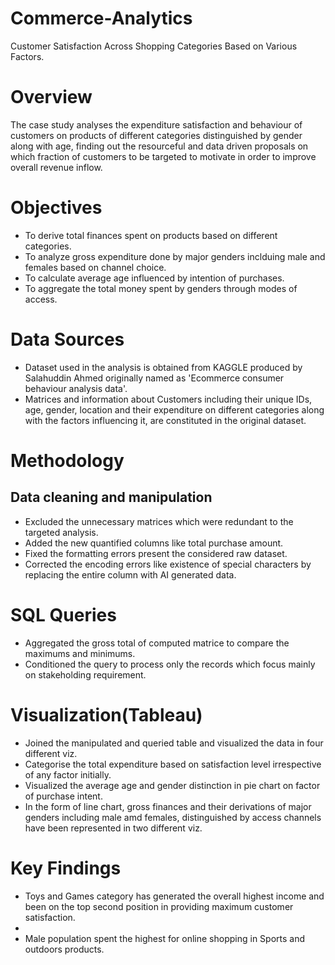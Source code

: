 # Commerce-Analytics
Customer Satisfaction Across Shopping Categories Based on Various Factors.
# Overview
The case study analyses the expenditure satisfaction and behaviour of customers on products of different categories distinguished by gender along with age, finding out the resourceful and data driven proposals on which fraction of customers to be targeted to motivate in order to improve overall revenue inflow.
# Objectives
* To derive total finances spent on products based on different categories.
* To analyze gross expenditure done by major genders inclduing male and females based on channel choice.
* To calculate average age influenced by intention of purchases.
* To aggregate the total money spent by genders through modes of access.
# Data Sources
* Dataset used in the analysis is obtained from KAGGLE produced by Salahuddin Ahmed originally named as 'Ecommerce consumer behaviour analysis data'.
* Matrices and information about Customers including their unique IDs, age, gender, location and their expenditure on different categories along with the factors influencing it, are constituted in the original dataset.
# Methodology
## Data cleaning and manipulation
* Excluded the unnecessary matrices which were redundant to the targeted analysis.
* Added the new quantified columns like total purchase amount.
* Fixed the formatting errors present the considered raw dataset.
* Corrected the encoding errors like existence of special characters by replacing the entire column with AI generated data.
# SQL Queries
* Aggregated the gross total of computed matrice to compare the maximums and minimums.
* Conditioned the query to process only the records which focus mainly on stakeholding requirement.
# Visualization(Tableau)
* Joined the manipulated and queried table and visualized the data in four different viz.
* Categorise the total expenditure based on satisfaction level irrespective of any factor initially.
* Visualized the average age and gender distinction in pie chart on factor of purchase intent.
* In the form of line chart, gross finances and their derivations of major genders including male amd females, distinguished by access channels have been represented in two different viz.
# Key Findings
* Toys and Games category has generated the overall highest income and been on the top second position in providing maximum customer satisfaction.
* 
* Male population spent the highest for online shopping in Sports and outdoors products.
